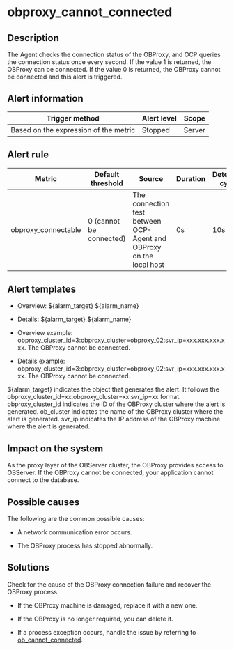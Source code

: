 obproxy_cannot_connected 
=============================================



Description 
--------------------------------

The Agent checks the connection status of the OBProxy, and OCP queries the connection status once every second. If the value 1 is returned, the OBProxy can be connected. If the value 0 is returned, the OBProxy cannot be connected and this alert is triggered.

Alert information 
--------------------------------------



|            Trigger method             | Alert level | Scope  |
|---------------------------------------|-------------|--------|
| Based on the expression of the metric | Stopped     | Server |



Alert rule 
-------------------------------



|       Metric        |    Default threshold    |                               Source                                | Duration | Detection cycle | Elimination cycle |
|---------------------|-------------------------|---------------------------------------------------------------------|----------|-----------------|-------------------|
| obproxy_connectable | 0 (cannot be connected) | The connection test between OCP-Agent and OBProxy on the local host | 0s       | 10s             | 5 min             |



Alert templates 
------------------------------------

* Overview: \${alarm_target} ${alarm_name}

  

* Details: \${alarm_target} ${alarm_name}

  

* Overview example: obproxy_cluster_id=3:obproxy_cluster=obproxy_02:svr_ip=xxx.xxx.xxx.xxx. The OBProxy cannot be connected.

  

* Details example: obproxy_cluster_id=3:obproxy_cluster=obproxy_02:svr_ip=xxx.xxx.xxx.xxx. The OBProxy cannot be connected.

  




${alarm_target} indicates the object that generates the alert. It follows the obproxy_cluster_id=xx:obproxy_cluster=xx:svr_ip=xx format. obproxy_cluster_id indicates the ID of the OBProxy cluster where the alert is generated. ob_cluster indicates the name of the OBProxy cluster where the alert is generated. svr_ip indicates the IP address of the OBProxy machine where the alert is generated.

Impact on the system 
-----------------------------------------

As the proxy layer of the OBServer cluster, the OBProxy provides access to OBServer. If the OBProxy cannot be connected, your application cannot connect to the database.

Possible causes 
------------------------------------

The following are the common possible causes:

* A network communication error occurs.

  

* The OBProxy process has stopped abnormally.

  




Solutions 
------------------------------

Check for the cause of the OBProxy connection failure and recover the OBProxy process. 

* If the OBProxy machine is damaged, replace it with a new one.

  

* If the OBProxy is no longer required, you can delete it.

  

* If a process exception occurs, handle the issue by referring to [ob_cannot_connected](../200.ob-alert/100.ob_cannot_connected-observer-cannot-be-connected.md).

  



